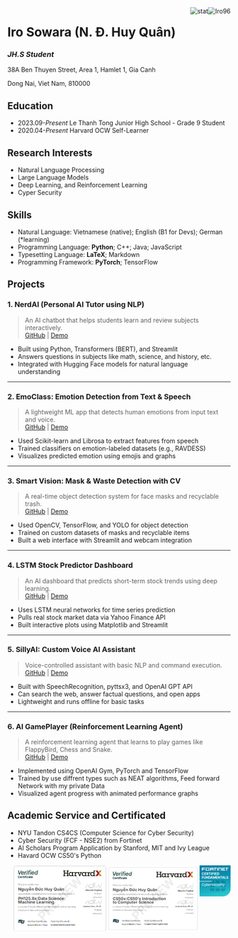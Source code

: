 <img align="right" src="https://komarev.com/ghpvc/?username=Iro96" alt="Iro96" />
<img align="right" src="https://github-readme-stats.vercel.app/api?username=Iro96&show_icons=true&theme=transparent&hide_title=true&hide_rank=true" alt="stat" />

# Iro Sowara (N. Đ. Huy Quân)

### *JH.S Student*

38A Ben Thuyen Street, Area 1, Hamlet 1, Gia Canh

Dong Nai, Viet Nam, 810000

## Education

- 2023.09-*Present* Le Thanh Tong Junior High School - Grade 9 Student
- 2020.04-*Present* Harvard OCW Self-Learner

## Research Interests

- Natural Language Processing
- Large Language Models
- Deep Learning, and Reinforcement Learning
- Cyper Security

## Skills

- Natural Language: Vietnamese (native); English (B1 for Devs); German (*learning)
- Programming Language: **Python**; C++; Java; JavaScript
- Typesetting Language: **LaTeX**; Markdown
- Programming Framework: **PyTorch**; TensorFlow

## Projects

### 1. NerdAI (Personal AI Tutor using NLP)
> An AI chatbot that helps students learn and review subjects interactively.  
[GitHub](#) | [Demo](#)

- Built using Python, Transformers (BERT), and Streamlit
- Answers questions in subjects like math, science, and history, etc.
- Integrated with Hugging Face models for natural language understanding

---

### 2. EmoClass: Emotion Detection from Text & Speech
> A lightweight ML app that detects human emotions from input text and voice.  
[GitHub](#) | [Demo](#)

- Used Scikit-learn and Librosa to extract features from speech
- Trained classifiers on emotion-labeled datasets (e.g., RAVDESS)
- Visualizes predicted emotion using emojis and graphs

---

### 3. Smart Vision: Mask & Waste Detection with CV
> A real-time object detection system for face masks and recyclable trash.  
[GitHub](#) | [Demo](#)

- Used OpenCV, TensorFlow, and YOLO for object detection
- Trained on custom datasets of masks and recyclable items
- Built a web interface with Streamlit and webcam integration

---

### 4. LSTM Stock Predictor Dashboard
> An AI dashboard that predicts short-term stock trends using deep learning.  
[GitHub](#) | [Demo](#)

- Uses LSTM neural networks for time series prediction
- Pulls real stock market data via Yahoo Finance API
- Built interactive plots using Matplotlib and Streamlit

---

### 5. SillyAI: Custom Voice AI Assistant
> Voice-controlled assistant with basic NLP and command execution.  
[GitHub](#) | [Demo](#)

- Built with SpeechRecognition, pyttsx3, and OpenAI GPT API
- Can search the web, answer factual questions, and open apps
- Lightweight and runs offline for basic tasks

---

### 6. AI GamePlayer (Reinforcement Learning Agent)
> A reinforcement learning agent that learns to play games like FlappyBird, Chess and Snake.  
[GitHub](#) | [Demo](#)

- Implemented using OpenAI Gym, PyTorch and TensorFlow
- Trained by use diffrent types such as NEAT algorithms, Feed forward Network with my private Data
- Visualized agent progress with animated performance graphs

## Academic Service and Certificated
- NYU Tandon CS4CS (Computer Science for Cyber Security)
- Cyber Security (FCF - NSE2) from Fortinet
- AI Scholars Program Application by Stanford, MIT and Ivy League
- Havard OCW CS50's Python

<img align="right" src="https://github.com/Iro96/Iro96/blob/main/images/icon-nse-fund-cybersecurity.png" height=70px alt="FCF Badge" />
<img align="right" src="https://github.com/Iro96/Iro96/blob/main/images/havardx_cs50.png" height=150px alt="HavradX CS50" />
<img align="right" src="https://github.com/Iro96/Iro96/blob/main/images/havardx_ph125.8x.png" height=150px alt="HavardX Machine Learning" />

